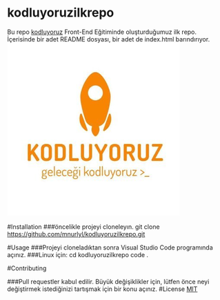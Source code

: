 # kodluyoruzilkrepo
Bu repo [kodluyoruz](https://www.kodluyoruz.org/) Front-End Eğitiminde oluşturduğumuz ilk repo. İçerisinde bir adet README dosyası, bir adet de index.html barındırıyor.
![markdown logosu](https://raw.githubusercontent.com/Kodluyoruz/taskforce/git/git/markdown-nedir-nasil-kullaniriz-/figures/kodluyoruz_logo.jpg)

#Installation
###öncelikle projeyi cloneleyın.
git clone https://github.com/mnurlyl/kodluyoruzilkrepo.git


#Usage
###Projeyi cloneladıktan sonra Visual Studio Code programında açınız.
###Linux için:
cd kodluyoruzilkrepo
code .

#Contributing

###Pull requestler kabul edilir. Büyük değişiklikler için, lütfen önce neyi değiştirmek istediğinizi tartışmak için bir konu açınız.
#License
[MIT](https://choosealicense.com/licenses/mit/)
